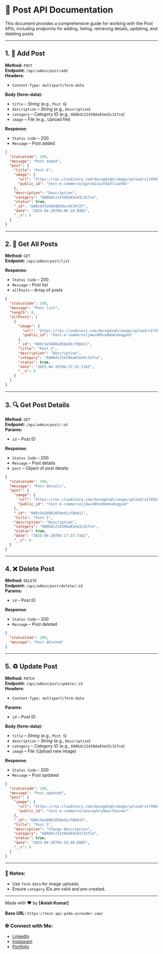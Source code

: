 # 📌 Post API Documentation

This document provides a comprehensive guide for working with the Post APIs, including endpoints for adding, listing, retrieving details, updating, and deleting posts.

---

## 1. 📝 Add Post  
**Method:** `POST`  
**Endpoint:** `/api/admin/post/add`  
**Headers:**  
- `Content-Type: multipart/form-data`

**Body (form-data):**
- `title` – _String_ (e.g., `Post 6`)
- `description` – _String_ (e.g., `Description`)
- `category` – _Category ID_ (e.g., `680bdc21439da83ed3c327ce`)
- `image` – _File_ (e.g., Upload file)

**Response:**  
- `Status Code` – 200  
- `Message` – Post added  
```json
{
  "statusCode": 200,
  "message": "Post added",
  "post": {
    "title": "Post 6",
    "image": {
      "url": "https://res.cloudinary.com/docogdzqh/image/upload/v1745654774/test-e-commerce/gqrsm2uxzf42dlluah6b.jpg",
      "public_id": "test-e-commerce/gqrsm2uxzf42dlluah6b"
    },
    "description": "Description",
    "category": "680bdc21439da83ed3c327ce",
    "status": true,
    "_id": "680c93fa5b0db50ec9134f2f",
    "date": "2025-04-26T08:06:18.899Z",
    "__v": 0
  }
}
```

---

## 2. 📃 Get All Posts  
**Method:** `GET`  
**Endpoint:** `/api/admin/post/list`  

**Response:**  
- `Status Code` – 200  
- `Message` – Post list  
- `allPosts` – Array of posts  
```json
{
  "statusCode": 200,
  "message": "Post list",
  "length": 8,
  "allPosts": [
    {
      "image": {
        "url": "https://res.cloudinary.com/docogdzqh/image/upload/v1745641048/test-e-commerce/j4wi40hze0emnxbogpxb.jpg",
        "public_id": "test-e-commerce/j4wi40hze0emnxbogpxb"
      },
      "_id": "680c5e5d881058ed1cf8bb11",
      "title": "Post 1",
      "description": "Description",
      "category": "680bdc21439da83ed3c327ce",
      "status": true,
      "date": "2025-04-26T04:17:33.716Z",
      "__v": 0
    }
  ]
}
```

---

## 3. 🔍 Get Post Details  
**Method:** `GET`   
**Endpoint:** `/api/admin/post/:id`  
**Params:**
- `id` – Post ID

**Response:**
- `Status Code` – 200  
- `Message` – Post details  
- `post` – Object of post details  
```json
{
  "statusCode": 200,
  "message": "Post details",
  "post": {
    "image": {
      "url": "https://res.cloudinary.com/docogdzqh/image/upload/v1745641048/test-e-commerce/j4wi40hze0emnxbogpxb.jpg",
      "public_id": "test-e-commerce/j4wi40hze0emnxbogpxb"
    },
    "_id": "680c5e5d881058ed1cf8bb11",
    "title": "Post 1",
    "description": "Description",
    "category": "680bdc21439da83ed3c327ce",
    "status": true,
    "date": "2025-04-26T04:17:33.716Z",
    "__v": 0
  }
}
```

---

## 4. ❌ Delete Post  
**Method:** `DELETE`  
**Endpoint:** `/api/admin/post/delete/:id`  
**Params:**
- `id` – Post ID

**Response:**
- `Status Code` – 200  
- `Message` – Post deleted  
```json
{
  "statusCode": 200,
  "message": "Post deleted"
}
```

---

## 5. ♻️ Update Post  
**Method:** `PATCH`  
**Endpoint:** `/api/admin/post/update/:id`  
**Headers:**
- `Content-Type: multipart/form-data`

**Params:**
- `id` – Post ID

**Body (form-data):**
- `title` – _String_ (e.g., `Post 5`)
- `description` – _String_ (e.g., `Description`)
- `category` – _Category ID_ (e.g., `680bdc21439da83ed3c327ce`)
- `image` – _File_ (Upload new image)

**Response:**
- `Status Code` – 200  
- `Message` – Post updated  
```json
{
  "statusCode": 200,
  "message": "Post updated",
  "post": {
    "image": {
      "url": "https://res.cloudinary.com/docogdzqh/image/upload/v1745654941/test-e-commerce/oezveybry9ewr7kazner.jpg",
      "public_id": "test-e-commerce/oezveybry9ewr7kazner"
    },
    "_id": "680c5ea8881058ed1cf8bb19",
    "title": "Post 5",
    "description": "Change Description",
    "category": "680bdc21439da83ed3c327ce",
    "status": true,
    "date": "2025-04-26T04:18:48.680Z",
    "__v": 0
  }
}
```

---

### 📌 Notes:
- Use `form-data` for image uploads.
- Ensure `category` IDs are valid and pre-created.

---

Made with ❤️ by **[Anish Kumar]** <br>  
**Base URL:** `https://test-api-pz0o.onrender.com/`

### 🌐 **Connect with Me:**
- [LinkedIn](https://www.linkedin.com/in/itzz-mr-anish/)  
- [Instagram](https://www.instagram.com/itzz.mr.anish/)  
- [Portfolio](#)